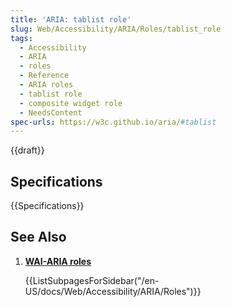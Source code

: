```yaml
---
title: 'ARIA: tablist role'
slug: Web/Accessibility/ARIA/Roles/tablist_role
tags: 
  - Accessibility
  - ARIA
  - roles
  - Reference
  - ARIA roles
  - tablist role
  - composite widget role
  - NeedsContent
spec-urls: https://w3c.github.io/aria/#tablist
---
```

{{draft}}

<!--
## Description

### Associated WAI-ARIA roles, states, and properties

### Keyboard interactions

### Required JavaScript features

## Examples

## Accessibility Concerns

## Best Practices

### Prefer HTML
-->

## Specifications

{{Specifications}}

## See Also

<section id="Quick_links">

1. [**WAI-ARIA roles**](/en-US/docs/Web/Accessibility/ARIA/Roles)

    {{ListSubpagesForSidebar("/en-US/docs/Web/Accessibility/ARIA/Roles")}}

</section>
